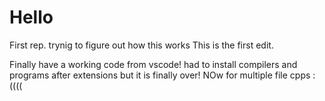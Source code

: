 # Hello
First rep. trynig to figure out how this works
This is the first edit.

Finally have a working code from vscode! had to install compilers and programs after extensions but it is finally over! NOw for multiple file cpps :((((
